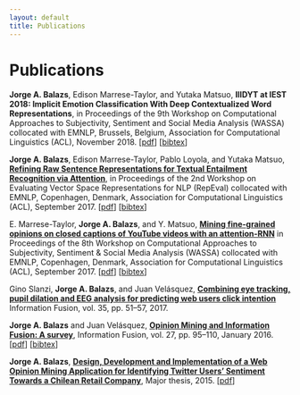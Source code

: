 ```yaml
---
layout: default
title: Publications
---
```


# Publications
__Jorge A. Balazs__, Edison Marrese-Taylor, and Yutaka Matsuo, __IIIDYT at IEST 2018: Implicit Emotion Classification With Deep Contextualized Word Representations__, in Proceedings of the 9th Workshop on Computational Approaches to Subjectivity, Sentiment and Social Media Analysis (WASSA) collocated with EMNLP, Brussels, Belgium, Association for Computational Linguistics (ACL), November 2018. [<a href="assets/papers/iest_2018.pdf">pdf</a>] [<a href="assets/papers/iest_2018.bib">bibtex</a>]

__Jorge A. Balazs__, Edison Marrese-Taylor, Pablo Loyola, and Yutaka Matsuo, [__Refining Raw Sentence Representations for Textual Entailment Recognition via Attention__](http://www.aclweb.org/anthology/W17-5310), in Proceedings of the 2nd Workshop on Evaluating Vector Space Representations for NLP (RepEval) collocated with EMNLP, Copenhagen, Denmark, Association for Computational Linguistics (ACL), September 2017. [<a href="assets/papers/refining_raw_sentences.pdf">pdf</a>] [<a href="assets/papers/refining_raw_sentences.bib">bibtex</a>]

E. Marrese-Taylor, __Jorge A. Balazs__, and Y. Matsuo, [__Mining fine-grained opinions on closed captions of YouTube videos with an attention-RNN__](http://www.aclweb.org/anthology/W17-5213) in Proceedings of the 8th Workshop on Computational Approaches to Subjectivity, Sentiment & Social Media Analysis (WASSA) collocated with EMNLP, Copenhagen, Denmark, Association for Computational Linguistics (ACL), September 2017. [<a href="assets/papers/video_om.pdf">pdf</a>] [<a href="assets/papers/video_om.bib">bibtex</a>]

Gino Slanzi, __Jorge A. Balazs__, and Juan Velásquez, [__Combining eye tracking, pupil dilation and EEG analysis for predicting web users
click intention__](https://doi.org/10.1016/j.inffus.2016.09.003) Information Fusion, vol. 35, pp. 51–57, 2017.

__Jorge A. Balazs__ and Juan Velásquez, [__Opinion Mining and Information Fusion: A survey__](http://dx.doi.org/10.1016/j.inffus.2015.06.002), Information Fusion, vol. 27, pp. 95–110, January 2016. [<a href="assets/papers/if_om_paper.pdf">pdf</a>] [<a href="assets/papers/if_om_paper.bib">bibtex</a>]

__Jorge A. Balazs__, [__Design, Development and Implementation of a Web Opinion Mining Application for Identifying Twitter Users’
Sentiment Towards a Chilean Retail Company__](http://repositorio.uchile.cl/handle/2250/137769), Major thesis, 2015. [<a href="assets/Thesis-Jorge-Balazs.pdf">pdf</a>]
